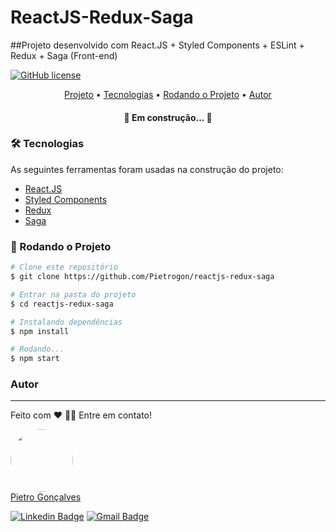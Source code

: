 # ReactJS-Redux-Saga

##Projeto desenvolvido com React.JS + Styled Components + ESLint + Redux + Saga (Front-end)

[![GitHub license](https://img.shields.io/github/license/Pietrogon/todo-list)](https://github.com/Pietrogon/spring-boot-rest-api/blob/main/LICENSE)

<p align="center">
 <a href="#Projeto">Projeto</a> •
 <a href="#Tecnologias">Tecnologias</a> •
 <a href="#-rodando-o-projeto">Rodando o Projeto</a> • 
 <a href="#Autor">Autor</a>
</p>

<h4 align="center"> 
	🚧  Em construção...  🚧
</h4>

### 🛠 Tecnologias

As seguintes ferramentas foram usadas na construção do projeto:

- [React.JS](https://reactjs.org/)
- [Styled Components](https://styled-components.com/)
- [Redux](https://redux.js.org/)
- [Saga](https://redux-saga.js.org/)

### 🎲 Rodando o Projeto

```bash
# Clone este repositório
$ git clone https://github.com/Pietrogon/reactjs-redux-saga

# Entrar na pasta do projeto
$ cd reactjs-redux-saga

# Instalando dependências
$ npm install

# Rodando...
$ npm start
```

### Autor
---
Feito com ❤️
👋🏽 Entre em contato!

<a href="https://www.linkedin.com/in/pietrogon/">
<img style="border-radius: 50%;" src="https://avatars.githubusercontent.com/u/50971136?s=460&u=c34b99858602c2e9d81aeb015275268d35d3c733&v=4" width="100px;" alt=""/>
</a>
</br>
<a href="https://www.linkedin.com/in/pietrogon/">
Pietro Gonçalves
</a>

[![Linkedin Badge](https://img.shields.io/badge/-Pietrogon-blue?style=flat-square&logo=Linkedin&logoColor=white&link=https://www.linkedin.com/in/pietrogon/)](https://www.linkedin.com/in/pietrogon/) 
[![Gmail Badge](https://img.shields.io/badge/-pietrogon@gmail.com-c14438?style=flat-square&logo=Gmail&logoColor=white&link=mailto:pietrogon@gmail.com)](mailto:pietrogon@gmail.com)